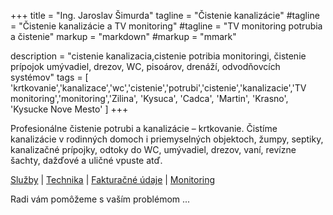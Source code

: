 +++
title = "Ing. Jaroslav Šimurda"
tagline = "Čistenie kanalizácie"
#tagline = "Čistenie kanalizácie a TV monitoring"
#tagline = "TV monitoring potrubia a čistenie"
markup = "markdown"
#markup = "mmark"

description = "cistenie kanalizacia,cistenie potribia monitoringi, čistenie prípojok umývadiel, drezov, WC, pisoárov, drenáží, odvodňovcích systémov"
tags  = [ 'krtkovanie','kanalizace','wc','cistenie','potrubi','cistenie','kanalizacie','TV monitoring','monitoring','Zilina', 'Kysuca', 'Cadca', 'Martin', 'Krasno', 'Kysucke Nove Mesto' ]
+++

Profesionálne čistenie potrubi a kanalizácie – krtkovanie. Čistíme kanalizácie v rodinných domoch i priemyselných objektoch, žumpy, septiky, kanalizačné prípojky, odtoky do WC, umývadiel, drezov, vaní, revízne šachty, dažďové a uličné vpuste atď.

  [Služby](/about)
| [Technika](/about#technika)
| [Fakturačné&nbsp;údaje](/about#fakturace)
| [Monitoring](/about#monitoring)

Radi vám pomôžeme s vaším problémom ... <!-- &#x263A; -->
